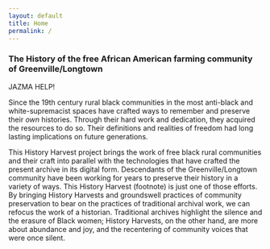 ```yaml
---
layout: default
title: Home
permalink: /
---
```


### The History of the free African American farming community of Greenville/Longtown


JAZMA HELP!

Since the 19th century rural black communities in the most anti-black and white-supremacist spaces have crafted ways to remember and preserve their *own* histories. Through their hard work and dedication, they acquired the resources to do so. Their definitions and realities of freedom had long lasting implications on future generations. 

This History Harvest project brings the work of free black rural communities and their craft into parallel with the technologies that have crafted the present archive in its digital form. Descendants of the Greenville/Longtown community have been working for years to preserve their history in a variety of ways. This History Harvest (footnote) is just one of those efforts. By bringing History Harvests and groundswell practices of community preservation to bear on the practices of traditional archival work, we can refocus the work of a historian. Traditional archives highlight the silence and the erasure of Black women; History Harvests, on the other hand, are more about abundance and joy, and the recentering of community voices that were once silent.
